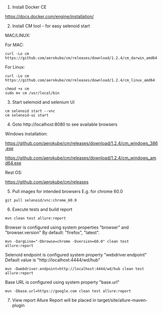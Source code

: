 1. Install Docker CE

https://docs.docker.com/engine/installation/

2. Install CM tool - for easy selenoid start 

MAC/LINUX:

For MAC:

```
curl -Lo cm https://github.com/aerokube/cm/releases/download/1.2.4/cm_darwin_amd64
```

For Linux:
```
curl -Lo cm https://github.com/aerokube/cm/releases/download/1.2.4/cm_linux_amd64
```

```
chmod +x cm
sudo mv cm /usr/local/bin
```

3. Start selemoid and selenium UI

```
cm selenoid start --vnc
cm selenoid-ui start
```

4. Goto http://localhost:8080 to see available browsers 

Windows installation:

https://github.com/aerokube/cm/releases/download/1.2.4/cm_windows_386.exe

https://github.com/aerokube/cm/releases/download/1.2.4/cm_windows_amd64.exe

Rest OS: 

https://github.com/aerokube/cm/releases

5. Pull images for intended browsers
E.g. for chrome 60.0
```
git pull selenoid/vnc:chrome_60.0
```

6. Execute tests and build report

```
mvn clean test allure:report
```

Browser is configured using system properties "browser" and "browser.version"
By default: "firefox", "latest".

```
mvn -DargLine="-Dbrowse=chrome -Dversion=60.0" clean test allure:report
```

Selenoid endpoint is configured system property "webdriver.endpoint"
Default value is "http://localhost:4444/wd/hub"

```
mvn -Dwebdriver.endpoint=http://localhost:4444/wd/hub clean test allure:report
```

Base URL is configured using system property "base.url"

```
mvn -Dbase.url=https://google.com clean test allure:report
```

7. View report
Allure Report will be placed in  target/site/allure-maven-plugin
